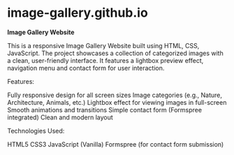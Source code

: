 # image-gallery.github.io

**Image Gallery Website**

This is a responsive Image Gallery Website built using HTML, CSS, JavaScript. The project showcases a collection of categorized images with a clean, user-friendly interface.
It features a lightbox preview effect, navigation menu and contact form for user interaction.

Features:

  Fully responsive design for all screen sizes
  Image categories (e.g., Nature, Architecture, Animals, etc.)
  Lightbox effect for viewing images in full-screen
  Smooth animations and transitions
  Simple contact form (Formspree integrated)
  Clean and modern layout

Technologies Used:

  HTML5
  CSS3
  JavaScript (Vanilla)
  Formspree (for contact form submission)
